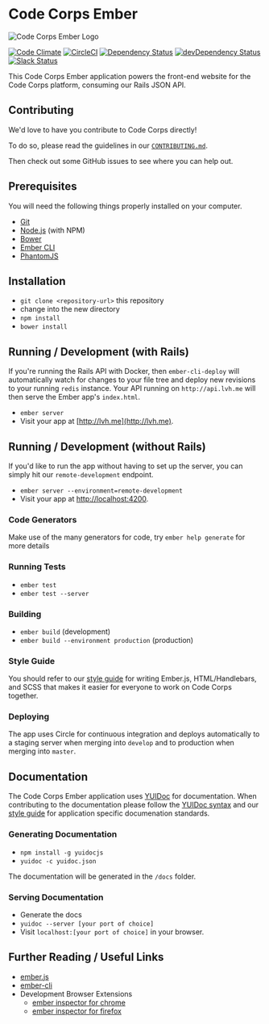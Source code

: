 # Code Corps Ember

![Code Corps Ember Logo](https://d3pgew4wbk2vb1.cloudfront.net/images/github/code-corps-ember.png)

[![Code Climate](https://codeclimate.com/github/code-corps/code-corps-ember/badges/gpa.svg)](https://codeclimate.com/github/code-corps/code-corps-ember) [![CircleCI](https://circleci.com/gh/code-corps/code-corps-ember.svg?style=svg)](https://circleci.com/gh/code-corps/code-corps-ember) [![Dependency Status](https://david-dm.org/code-corps/code-corps-ember.svg)](https://david-dm.org/code-corps/code-corps-ember) [![devDependency Status](https://david-dm.org/code-corps/code-corps-ember/dev-status.svg)](https://david-dm.org/code-corps/code-corps-ember#info=devDependencies) [![Slack Status](http://slack.codecorps.org/badge.svg)](http://slack.codecorps.org)

This Code Corps Ember application powers the front-end website for the Code Corps platform, consuming our Rails JSON API.

Contributing
------------

We'd love to have you contribute to Code Corps directly!

To do so, please read the guidelines in our [`CONTRIBUTING.md`](CONTRIBUTING.md).

Then check out some GitHub issues to see where you can help out.

## Prerequisites

You will need the following things properly installed on your computer.

* [Git](http://git-scm.com/)
* [Node.js](http://nodejs.org/) (with NPM)
* [Bower](http://bower.io/)
* [Ember CLI](http://www.ember-cli.com/)
* [PhantomJS](http://phantomjs.org/)

## Installation

* `git clone <repository-url>` this repository
* change into the new directory
* `npm install`
* `bower install`

## Running / Development (with Rails)

If you're running the Rails API with Docker, then `ember-cli-deploy` will automatically watch for changes to your file tree and deploy new revisions to your running `redis` instance. Your API running on `http://api.lvh.me` will then serve the Ember app's `index.html`.

* `ember server`
* Visit your app at [http://lvh.me](http://lvh.me).

## Running / Development (without Rails)

If you'd like to run the app without having to set up the server, you can simply hit our `remote-development` endpoint.

* `ember server --environment=remote-development`
* Visit your app at [http://localhost:4200](http://localhost:4200).

### Code Generators

Make use of the many generators for code, try `ember help generate` for more details

### Running Tests

* `ember test`
* `ember test --server`

### Building

* `ember build` (development)
* `ember build --environment production` (production)

### Style Guide

You should refer to our [style guide](STYLEGUIDE.md) for writing Ember.js, HTML/Handlebars, and SCSS that makes it easier for everyone to work on Code Corps together.

### Deploying

The app uses Circle for continuous integration and deploys automatically to a staging server when merging into `develop` and to production when merging into `master`.

## Documentation

The Code Corps Ember application uses [YUIDoc](http://yui.github.io/yuidoc/) for documentation. When contributing to the documentation please follow the [YUIDoc syntax](http://yui.github.io/yuidoc/syntax/index.html) and our [style guide](STYLEGUIDE.md) for application specific documenation standards.

### Generating Documentation

* `npm install -g yuidocjs`
* `yuidoc -c yuidoc.json`

The documentation will be generated in the `/docs` folder.

### Serving Documentation

* Generate the docs
* `yuidoc --server [your port of choice]`
* Visit `localhost:[your port of choice]` in your browser.

## Further Reading / Useful Links

* [ember.js](http://emberjs.com/)
* [ember-cli](http://www.ember-cli.com/)
* Development Browser Extensions
  * [ember inspector for chrome](https://chrome.google.com/webstore/detail/ember-inspector/bmdblncegkenkacieihfhpjfppoconhi)
  * [ember inspector for firefox](https://addons.mozilla.org/en-US/firefox/addon/ember-inspector/)
